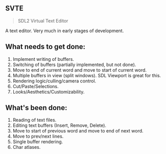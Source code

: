 ## SVTE
> SDL2 Virtual Text Editor

A text editor.
Very much in early stages of development.

## What needs to get done:
1. Implement writing of buffers.
2. Switching of buffers (partially implemented, but not done).
3. Move to end of current word and move to start of current word.
4. Multiple buffers in view (split windows). SDL Viewport is great for this.
5. Rendering logic/culling/camera control.
6. Cut/Paste/Selections.
7. Looks/Aesthetics/Customizability.

## What's been done:
1. Reading of text files.
2. Editing text buffers (Insert, Remove, Delete).
3. Move to start of previous word and move to end of next word.
4. Move to prev/next lines.
5. Single buffer rendering.
6. Char atlases.
